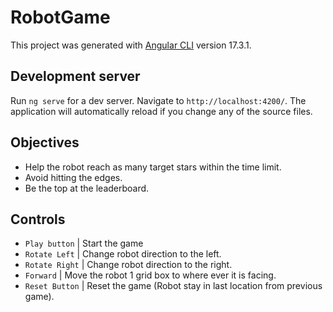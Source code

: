 # RobotGame

This project was generated with [Angular CLI](https://github.com/angular/angular-cli) version 17.3.1.

## Development server

Run `ng serve` for a dev server. Navigate to `http://localhost:4200/`. The application will automatically reload if you change any of the source files.

## Objectives

- Help the robot reach as many target stars within the time limit.
- Avoid hitting the edges.
- Be the top at the leaderboard.

## Controls

- `Play button` | Start the game
- `Rotate Left` | Change robot direction to the left.
- `Rotate Right` | Change robot direction to the right.
- `Forward` | Move the robot 1 grid box to where ever it is facing.
- `Reset Button` | Reset the game (Robot stay in last location from previous game).
